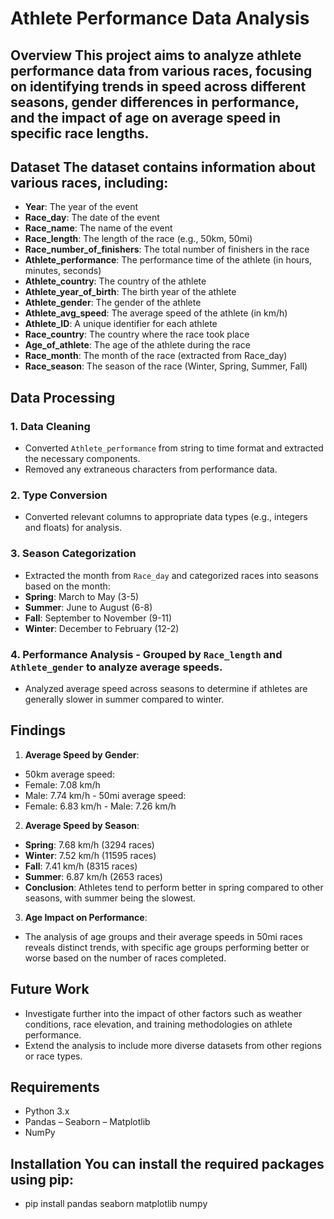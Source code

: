 # Athlete Performance Data Analysis 
## Overview This project aims to analyze athlete performance data from various races, focusing on identifying trends in speed across different seasons, gender differences in performance, and the impact of age on average speed in specific race lengths. 
## Dataset The dataset contains information about various races, including:
 - **Year**: The year of the event 
- **Race_day**: The date of the event 
- **Race_name**: The name of the event
- **Race_length**: The length of the race (e.g., 50km, 50mi) 
- **Race_number_of_finishers**: The total number of finishers in the race 
- **Athlete_performance**: The performance time of the athlete (in hours, minutes, seconds) 
- **Athlete_country**: The country of the athlete 
- **Athlete_year_of_birth**: The birth year of the athlete 
- **Athlete_gender**: The gender of the athlete
 - **Athlete_avg_speed**: The average speed of the athlete (in km/h) 
- **Athlete_ID**: A unique identifier for each athlete 
- **Race_country**: The country where the race took place 
- **Age_of_athlete**: The age of the athlete during the race 
- **Race_month**: The month of the race (extracted from Race_day)
 - **Race_season**: The season of the race (Winter, Spring, Summer, Fall) 
## Data Processing 
### 1. Data Cleaning
 - Converted `Athlete_performance` from string to time format and extracted the necessary components. 
- Removed any extraneous characters from performance data. 
### 2. Type Conversion 
- Converted relevant columns to appropriate data types (e.g., integers and floats) for analysis. 
### 3. Season Categorization 
- Extracted the month from `Race_day` and categorized races into seasons based on the month: 
- **Spring**: March to May (3-5)
 - **Summer**: June to August (6-8) 
- **Fall**: September to November (9-11) 
- **Winter**: December to February (12-2) 
### 4. Performance Analysis - Grouped by `Race_length` and `Athlete_gender` to analyze average speeds. 
- Analyzed average speed across seasons to determine if athletes are generally slower in summer compared to winter. 
## Findings 
1. **Average Speed by Gender**: 
- 50km average speed: 
- Female: 7.08 km/h 
- Male: 7.74 km/h - 50mi average speed: 
- Female: 6.83 km/h - Male: 7.26 km/h
 2. **Average Speed by Season**: 
- **Spring**: 7.68 km/h (3294 races) 
- **Winter**: 7.52 km/h (11595 races) 
- **Fall**: 7.41 km/h (8315 races) 
- **Summer**: 6.87 km/h (2653 races) 
- **Conclusion**: Athletes tend to perform better in spring compared to other seasons, with summer being the slowest. 
3. **Age Impact on Performance**:
 - The analysis of age groups and their average speeds in 50mi races reveals distinct trends, with specific age groups performing better or worse based on the number of races completed.
 ## Future Work 
 - Investigate further into the impact of other factors such as weather conditions, race elevation, and training methodologies on athlete performance. 
- Extend the analysis to include more diverse datasets from other regions or race types. 
## Requirements 
- Python 3.x 
- Pandas 
– Seaborn 
– Matplotlib 
- NumPy 
## Installation You can install the required packages using pip: 
- pip install pandas seaborn matplotlib numpy
